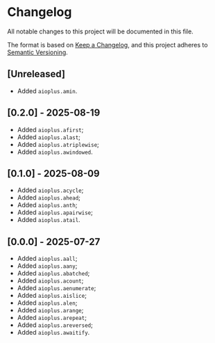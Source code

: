 # Changelog

All notable changes to this project will be documented in this file.

The format is based on [Keep a Changelog](https://keepachangelog.com/en/1.1.0/),
and this project adheres to [Semantic Versioning](https://semver.org/spec/v2.0.0.html).

## [Unreleased]

* Added `aioplus.amin`.

## [0.2.0] - 2025-08-19

* Added `aioplus.afirst`;
* Added `aioplus.alast`;
* Added `aioplus.atriplewise`;
* Added `aioplus.awindowed`.

## [0.1.0] - 2025-08-09

* Added `aioplus.acycle`;
* Added `aioplus.ahead`;
* Added `aioplus.anth`;
* Added `aioplus.apairwise`;
* Added `aioplus.atail`.

## [0.0.0] - 2025-07-27

* Added `aioplus.aall`;
* Added `aioplus.aany`;
* Added `aioplus.abatched`;
* Added `aioplus.acount`;
* Added `aioplus.aenumerate`;
* Added `aioplus.aislice`;
* Added `aioplus.alen`;
* Added `aioplus.arange`;
* Added `aioplus.arepeat`;
* Added `aioplus.areversed`;
* Added `aioplus.awaitify`.
